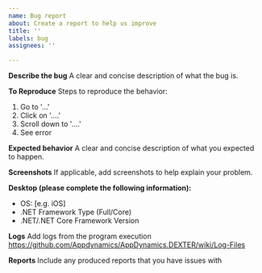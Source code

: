 ```yaml
---
name: Bug report
about: Create a report to help us improve
title: ''
labels: bug
assignees: ''

---
```


**Describe the bug**
A clear and concise description of what the bug is.

**To Reproduce**
Steps to reproduce the behavior:
1. Go to '...'
2. Click on '....'
3. Scroll down to '....'
4. See error

**Expected behavior**
A clear and concise description of what you expected to happen.

**Screenshots**
If applicable, add screenshots to help explain your problem.

**Desktop (please complete the following information):**
 - OS: [e.g. iOS]
 - .NET Framework Type (Full/Core)
 - .NET/.NET Core Framework Version 

**Logs**
Add logs from the program execution https://github.com/Appdynamics/AppDynamics.DEXTER/wiki/Log-Files

**Reports**
Include any produced reports that you have issues with
